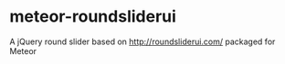 # meteor-roundsliderui
A jQuery round slider based on http://roundsliderui.com/ packaged for Meteor
